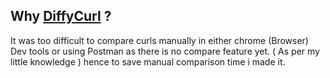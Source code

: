 

## Why [DiffyCurl](https://rishabh-rathod.github.io/DiffyCurl/) ?

It was too difficult to compare curls manually in either chrome (Browser) Dev tools or using Postman as there is no compare feature yet. 
( As per my little knowledge ) 
hence to save manual comparison time i made it.

